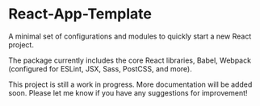 # React-App-Template

A minimal set of configurations and modules to quickly start a new React project.

The package currently includes the core React libraries, Babel, Webpack (configured for ESLint, JSX, Sass, PostCSS, and more).

This project is still a work in progress. More documentation will be added soon. Please let me know if you have any suggestions for improvement!


